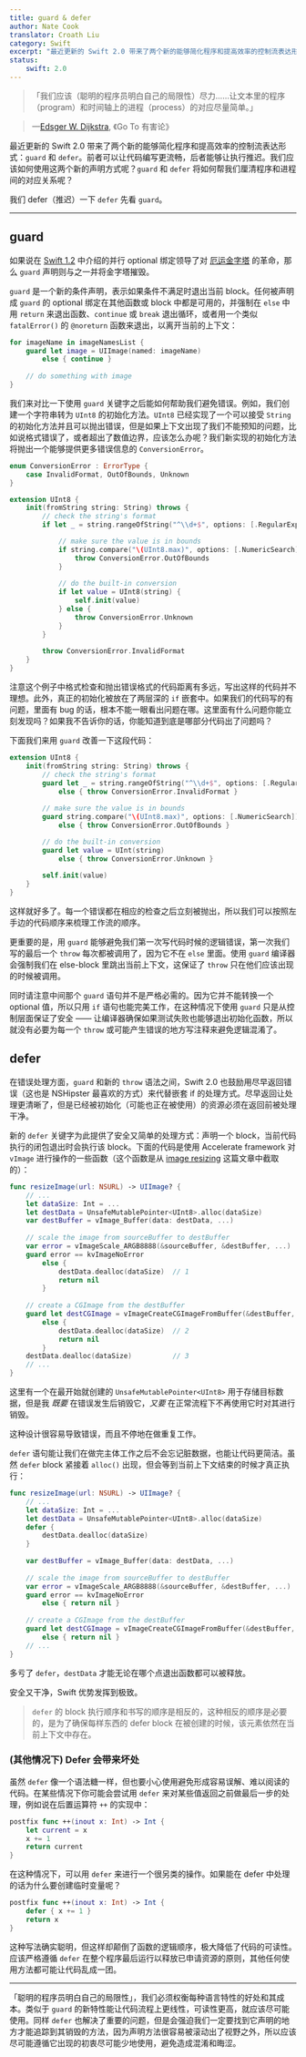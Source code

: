 ```yaml
---
title: guard & defer
author: Nate Cook
translator: Croath Liu
category: Swift
excerpt: "最近更新的 Swift 2.0 带来了两个新的能够简化程序和提高效率的控制流表达形式：`guard` 和 `defer`。前者可以让代码编写更流畅，后者能够让执行推迟。我们应该如何使用这两个新的声明方式呢？`guard` 和 `defer` 将如何帮我们厘清程序和进程间的对应关系呢？"
status:
    swift: 2.0
---
```


> 「我们应该（聪明的程序员明白自己的局限性）尽力……让文本里的程序（program）和时间轴上的进程（process）的对应尽量简单。」

> —[Edsger W. Dijkstra](https://en.wikipedia.org/wiki/Edsger_W._Dijkstra), 《Go To 有害论》

最近更新的 Swift 2.0 带来了两个新的能够简化程序和提高效率的控制流表达形式：`guard` 和 `defer`。前者可以让代码编写更流畅，后者能够让执行推迟。我们应该如何使用这两个新的声明方式呢？`guard` 和 `defer` 将如何帮我们厘清程序和进程间的对应关系呢？

我们 defer（推迟）一下 `defer` 先看 `guard`。

---

## guard

如果说在 [Swift 1.2](/swift-1.2/) 中介绍的并行 optional 绑定领导了对 [厄运金字塔](http://www.scottlogic.com/blog/2014/12/08/swift-optional-pyramids-of-doom.html) 的革命，那么 `guard` 声明则与之一并将金字塔摧毁。

`guard` 是一个新的条件声明，表示如果条件不满足时退出当前 block。任何被声明成 `guard` 的 optional 绑定在其他函数或 block 中都是可用的，并强制在 `else` 中用 `return` 来退出函数、`continue` 或 `break` 退出循环，或者用一个类似  `fatalError()` 的 `@noreturn` 函数来退出，以离开当前的上下文：

```swift
for imageName in imageNamesList {
    guard let image = UIImage(named: imageName) 
        else { continue }
    
    // do something with image
}
```

我们来对比一下使用 `guard` 关键字之后能如何帮助我们避免错误。例如，我们创建一个字符串转为 `UInt8` 的初始化方法。`UInt8` 已经实现了一个可以接受 `String` 的初始化方法并且可以抛出错误，但是如果上下文出现了我们不能预知的问题，比如说格式错误了，或者超出了数值边界，应该怎么办呢？我们新实现的初始化方法将抛出一个能够提供更多错误信息的 `ConversionError`。

```swift
enum ConversionError : ErrorType {
    case InvalidFormat, OutOfBounds, Unknown
}

extension UInt8 {
    init(fromString string: String) throws {
        // check the string's format
        if let _ = string.rangeOfString("^\\d+$", options: [.RegularExpressionSearch]) {

            // make sure the value is in bounds
            if string.compare("\(UInt8.max)", options: [.NumericSearch]) != NSComparisonResult.OrderedAscending {
                throw ConversionError.OutOfBounds
            }
            
            // do the built-in conversion
            if let value = UInt8(string) {
                self.init(value)
            } else {
                throw ConversionError.Unknown
            }
        }
        
        throw ConversionError.InvalidFormat
    }
}
```

注意这个例子中格式检查和抛出错误格式的代码距离有多远，写出这样的代码并不理想。此外，真正的初始化被放在了两层深的 `if` 嵌套中。如果我们的代码写的有问题，里面有 bug 的话，根本不能一眼看出问题在哪。这里面有什么问题你能立刻发现吗？如果我不告诉你的话，你能知道到底是哪部分代码出了问题吗？

下面我们来用 `guard` 改善一下这段代码：

```swift
extension UInt8 {
    init(fromString string: String) throws {
        // check the string's format
        guard let _ = string.rangeOfString("^\\d+$", options: [.RegularExpressionSearch]) 
            else { throw ConversionError.InvalidFormat }
        
        // make sure the value is in bounds
        guard string.compare("\(UInt8.max)", options: [.NumericSearch]) != NSComparisonResult.OrderedDescending 
            else { throw ConversionError.OutOfBounds }

        // do the built-in conversion
        guard let value = UInt(string) 
            else { throw ConversionError.Unknown }
        
        self.init(value)
    }
}
```

这样就好多了。每一个错误都在相应的检查之后立刻被抛出，所以我们可以按照左手边的代码顺序来梳理工作流的顺序。

更重要的是，用 `guard` 能够避免我们第一次写代码时候的逻辑错误，第一次我们写的最后一个 `throw` 每次都被调用了，因为它不在 `else` 里面。使用 `guard` 编译器会强制我们在 else-block 里跳出当前上下文，这保证了 `throw` 只在他们应该出现的时候被调用。

同时请注意中间那个 `guard` 语句并不是严格必需的。因为它并不能转换一个 optional 值，所以只用 `if` 语句也能完美工作，在这种情况下使用 `guard` 只是从控制层面保证了安全 —— 让编译器确保如果测试失败也能够退出初始化函数，所以就没有必要为每一个 `throw` 或可能产生错误的地方写注释来避免逻辑混淆了。

## defer

在错误处理方面，`guard` 和新的 `throw` 语法之间，Swift 2.0 也鼓励用尽早返回错误（这也是 NSHipster 最喜欢的方式）来代替嵌套 if 的处理方式。尽早返回让处理更清晰了，但是已经被初始化（可能也正在被使用）的资源必须在返回前被处理干净。

新的 `defer` 关键字为此提供了安全又简单的处理方式：声明一个 block，当前代码执行的闭包退出时会执行该 block。下面的代码是使用 Accelerate framework 对 `vImage` 进行操作的一些函数（这个函数是从 [image resizing](http://nshipster.com/image-resizing/) 这篇文章中截取的）：

```swift
func resizeImage(url: NSURL) -> UIImage? {
    // ...
    let dataSize: Int = ...
    let destData = UnsafeMutablePointer<UInt8>.alloc(dataSize)
    var destBuffer = vImage_Buffer(data: destData, ...)
    
    // scale the image from sourceBuffer to destBuffer
    var error = vImageScale_ARGB8888(&sourceBuffer, &destBuffer, ...)
    guard error == kvImageNoError
        else {
            destData.dealloc(dataSize)  // 1
            return nil
        }
    
    // create a CGImage from the destBuffer
    guard let destCGImage = vImageCreateCGImageFromBuffer(&destBuffer, &format, ...) 
        else {
            destData.dealloc(dataSize)  // 2
            return nil
        }
    destData.dealloc(dataSize)          // 3
    // ...
}
```

这里有一个在最开始就创建的 `UnsafeMutablePointer<UInt8>` 用于存储目标数据，但是我 *既要* 在错误发生后销毁它，*又要* 在正常流程下不再使用它时对其进行销毁。

这种设计很容易导致错误，而且不停地在做重复工作。

`defer` 语句能让我们在做完主体工作之后不会忘记脏数据，也能让代码更简洁。虽然 `defer` block 紧接着 `alloc()` 出现，但会等到当前上下文结束的时候才真正执行：

```swift
func resizeImage(url: NSURL) -> UIImage? {
    // ...
    let dataSize: Int = ...
    let destData = UnsafeMutablePointer<UInt8>.alloc(dataSize)
    defer {
        destData.dealloc(dataSize)
    }
    
    var destBuffer = vImage_Buffer(data: destData, ...)
    
    // scale the image from sourceBuffer to destBuffer
    var error = vImageScale_ARGB8888(&sourceBuffer, &destBuffer, ...)
    guard error == kvImageNoError 
        else { return nil }
    
    // create a CGImage from the destBuffer
    guard let destCGImage = vImageCreateCGImageFromBuffer(&destBuffer, &format, ...) 
        else { return nil }
    // ...
}
```

多亏了 `defer`，`destData` 才能无论在哪个点退出函数都可以被释放。

安全又干净，Swift 优势发挥到极致。

> `defer` 的 block 执行顺序和书写的顺序是相反的，这种相反的顺序是必要的，是为了确保每样东西的 defer block 在被创建的时候，该元素依然在当前上下文中存在。


### (其他情况下)  Defer 会带来坏处

虽然 `defer` 像一个语法糖一样，但也要小心使用避免形成容易误解、难以阅读的代码。在某些情况下你可能会尝试用 `defer` 来对某些值返回之前做最后一步的处理，例如说在后置运算符 `++` 的实现中：

```swift
postfix func ++(inout x: Int) -> Int {
    let current = x
    x += 1
    return current
}
```

在这种情况下，可以用 `defer` 来进行一个很另类的操作。如果能在 defer 中处理的话为什么要创建临时变量呢？ 

```swift
postfix func ++(inout x: Int) -> Int {
    defer { x += 1 }
    return x
}
```

这种写法确实聪明，但这样却颠倒了函数的逻辑顺序，极大降低了代码的可读性。应该严格遵循 `defer` 在整个程序最后运行以释放已申请资源的原则，其他任何使用方法都可能让代码乱成一团。

---

「聪明的程序员明白自己的局限性」，我们必须权衡每种语言特性的好处和其成本。类似于 `guard` 的新特性能让代码流程上更线性，可读性更高，就应该尽可能使用。同样 `defer` 也解决了重要的问题，但是会强迫我们一定要找到它声明的地方才能追踪到其销毁的方法，因为声明方法很容易被滚动出了视野之外，所以应该尽可能遵循它出现的初衷尽可能少地使用，避免造成混淆和晦涩。


